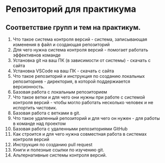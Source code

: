 # Репозиторий для практикума
## Соответствие групп и тем на практикум.

1. Что такое система контроля версий - система, записывающая изменения в файл и создающая репозиторий
2. Для чего нужна система контроля версий - помогает работать эффективнов команде
3. Установка git на ваш ПК (в зависимости от системы) - скачать с сайта
4. Установка VSCode на ваш ПК - скачать с сайта
5. Что такое репозиторий и инструкция по созданию локальных репозиториев - директория, в которой поддержиается версионность.
6. Базовая работа с локальным репозиторием
7. Что такое ветки и для чего они нужны при работе с системой контроля версий - чтобы могло работать несколько человек и не испортить чистовик.
8. Базовая работа с ветками в git.
9. Что такое удаленный репозиторий и для чего он нужен - для работы в команде над проектом
10. Базовая работа с удаленными репозиториями GitHub
11. Как строится и для чего нужна совместная работа в системах контроля версий
12. Инструкция по созданию pull request
13. Книги и полезные ссылки по изучению git.
14. Альтернативные системы контроля версий.

